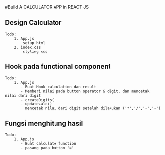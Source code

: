 #Build A CALCULATOR APP in REACT JS

## Design Calculator

    Todo:
        1. App.js
            setup html
        2. index.css
            styling css

## Hook pada functional component

    Todo:
        1. App.js
           - Buat Hook calculation dan result
           - Memberi nilai pada button operator & digit, dan mencetak nilai dari digit
           - createDigits()
           - updateCalc()
             mencetak nilai dari digit setelah dilakukan ('*','/','+','-')

## Fungsi menghitung hasil

    Todo:
        1. App.js
           - Buat calculate function
           - pasang pada button '='
